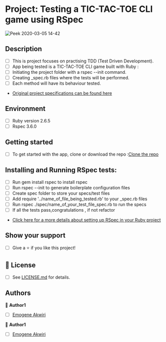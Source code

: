 # Project: Testing a TIC-TAC-TOE CLI game using RSpec
![Peek 2020-03-05 14-42](https://user-images.githubusercontent.com/46542515/80512170-c2cb9900-8985-11ea-979f-7e3fe3f18baa.gif)

## Description
- [ ] This is project focuses on practising  TDD (Test Driven Development).
- [ ] App being tested is a TIC-TAC-TOE CLI game built with Ruby :
- [ ] Initiating the project folder with a rspec --init command.
- [ ] Creating  _spec.rb files where the tests will be performed.
- [ ] Each method will have its behaviour tested.
- [Original project specifications can be found here ]( https://www.theodinproject.com/courses/ruby-programming/lessons/testing-your-ruby-code)


 ## Environment
- [ ] Ruby version 2.6.5
- [ ] Rspec 3.6.0

## Getting started
- [ ] To get started with the app, clone or download the repo :[Clone the repo](https://github.com/Elukoye/rspec-tdd.git)

##  Installing and Running RSpec tests:
- [ ] Run gem install rspec to install rspec
- [ ] Run rspec --init to generate boilerplate configuration files
- [ ] Create spec folder to store your specs/test files
- [ ] Add require '../name_of_file_being_tested.rb' to your _spec.rb files 
- [ ] Run rspec ./spec/name_of_your_test_file_spec.rb to run the specs
- [ ] If all the tests pass,congratulations , if not refactor
- [Click here for a more details about setting up RSpec in your Ruby project](https://github.com/rspec/rspec)


## Show your support
- [ ] Give a ⭐️ if you like this project!

## 📝 License
* [ ] See [LICENSE.md](https://github.com/Elukoye/rspec-tdd/blob/master/LICENSE.md) for details.

## Authors

👤 **Author1**
* [ ] [Emogene Akwiri](https://github.com/Elukoye)

👤 **Author1**
* [ ] [Emogene Akwiri](https://github.com/IBUNHABIBU)


